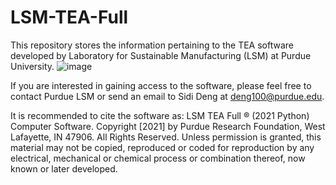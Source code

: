 # LSM-TEA-Full
This repository stores the information pertaining to the TEA software developed by Laboratory for Sustainable Manufacturing (LSM) at Purdue University.
![image](https://user-images.githubusercontent.com/54452877/172223331-ccc8cc15-af00-432c-a669-887ec403b296.png)

If you are interested in gaining access to the software, please feel free to contact Purdue LSM or send an email to Sidi Deng at deng100@purdue.edu.

It is recommended to cite the software as:
LSM TEA Full ® (2021 Python) Computer Software. Copyright [2021] by Purdue Research Foundation, West Lafayette, IN 47906. All Rights Reserved. Unless permission is granted, this material may not be copied, reproduced or coded for reproduction by any electrical, mechanical or chemical process or combination thereof, now known or later developed.

